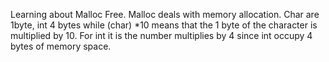 Learning about Malloc Free. Malloc deals with memory allocation. Char are 1byte, int 4 bytes while (char) *10 means that the 1 byte of the character is multiplied by 10. For int it is the number multiplies by 4 since int occupy 4 bytes of memory space.
